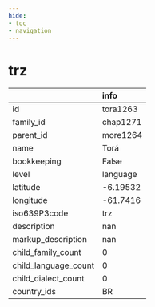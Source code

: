 ```yaml
---
hide:
- toc
- navigation
---
```

# trz
|                      | info     |
|:---------------------|:---------|
| id                   | tora1263 |
| family_id            | chap1271 |
| parent_id            | more1264 |
| name                 | Torá     |
| bookkeeping          | False    |
| level                | language |
| latitude             | -6.19532 |
| longitude            | -61.7416 |
| iso639P3code         | trz      |
| description          | nan      |
| markup_description   | nan      |
| child_family_count   | 0        |
| child_language_count | 0        |
| child_dialect_count  | 0        |
| country_ids          | BR       |